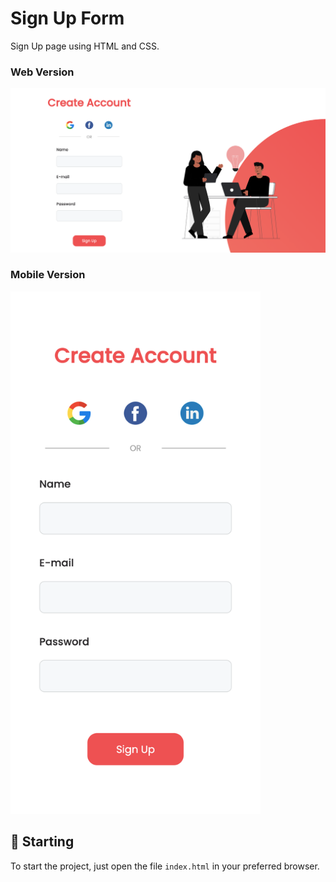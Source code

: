 # Sign Up Form

Sign Up page using HTML and CSS.<br />

### Web Version
<img src="assets/desktop.png" alt="Web Version"/>

### Mobile Version
<img src="assets/mobile.png" alt="Mobile Version" width="400"/>

## 🚀 Starting

To start the project, just open the file `index.html` in your preferred browser.
